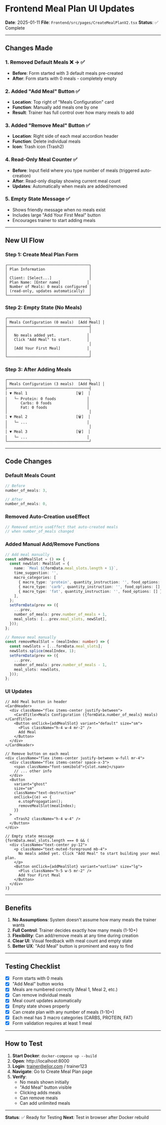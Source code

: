 # Frontend Meal Plan UI Updates

**Date**: 2025-01-11
**File**: `Frontend/src/pages/CreateMealPlanV2.tsx`
**Status**: ✅ Complete

---

## Changes Made

### 1. **Removed Default Meals** ❌ → ✅
- **Before**: Form started with 3 default meals pre-created
- **After**: Form starts with 0 meals - completely empty

### 2. **Added "Add Meal" Button** ✅
- **Location**: Top right of "Meals Configuration" card
- **Function**: Manually add meals one by one
- **Result**: Trainer has full control over how many meals to add

### 3. **Added "Remove Meal" Button** ✅
- **Location**: Right side of each meal accordion header
- **Function**: Delete individual meals
- **Icon**: Trash icon (Trash2)

### 4. **Read-Only Meal Counter** ✅
- **Before**: Input field where you type number of meals (triggered auto-creation)
- **After**: Read-only display showing current meal count
- **Updates**: Automatically when meals are added/removed

### 5. **Empty State Message** ✅
- Shows friendly message when no meals exist
- Includes large "Add Your First Meal" button
- Encourages trainer to start adding meals

---

## New UI Flow

### Step 1: Create Meal Plan Form
```
┌─────────────────────────────────────┐
│ Plan Information                    │
│                                     │
│ Client: [Select...]                 │
│ Plan Name: [Enter name]            │
│ Number of Meals: 0 meals configured │
│ (read-only, updates automatically)  │
└─────────────────────────────────────┘
```

### Step 2: Empty State (No Meals)
```
┌─────────────────────────────────────┐
│ Meals Configuration (0 meals)  [Add Meal] │
├─────────────────────────────────────┤
│                                     │
│   No meals added yet.              │
│   Click "Add Meal" to start.       │
│                                     │
│   [Add Your First Meal]            │
│                                     │
└─────────────────────────────────────┘
```

### Step 3: After Adding Meals
```
┌─────────────────────────────────────┐
│ Meals Configuration (3 meals)  [Add Meal] │
├─────────────────────────────────────┤
│ ▼ Meal 1                      [🗑️]  │
│   └─ Protein: 0 foods              │
│      Carbs: 0 foods                │
│      Fat: 0 foods                  │
│                                     │
│ ▼ Meal 2                      [🗑️]  │
│   └─ ...                           │
│                                     │
│ ▼ Meal 3                      [🗑️]  │
│   └─ ...                           │
└─────────────────────────────────────┘
```

---

## Code Changes

### Default Meals Count
```typescript
// Before
number_of_meals: 3,

// After
number_of_meals: 0,
```

### Removed Auto-Creation useEffect
```typescript
// Removed entire useEffect that auto-created meals
// when number_of_meals changed
```

### Added Manual Add/Remove Functions
```typescript
// Add meal manually
const addMealSlot = () => {
  const newSlot: MealSlot = {
    name: `Meal ${formData.meal_slots.length + 1}`,
    time_suggestion: '',
    macro_categories: [
      { macro_type: 'protein', quantity_instruction: '', food_options: [] },
      { macro_type: 'carb', quantity_instruction: '', food_options: [] },
      { macro_type: 'fat', quantity_instruction: '', food_options: [] },
    ],
  };
  setFormData(prev => ({
    ...prev,
    number_of_meals: prev.number_of_meals + 1,
    meal_slots: [...prev.meal_slots, newSlot],
  }));
};

// Remove meal manually
const removeMealSlot = (mealIndex: number) => {
  const newSlots = [...formData.meal_slots];
  newSlots.splice(mealIndex, 1);
  setFormData(prev => ({
    ...prev,
    number_of_meals: prev.number_of_meals - 1,
    meal_slots: newSlots,
  }));
};
```

### UI Updates
```tsx
// Add Meal button in header
<CardHeader>
  <div className="flex items-center justify-between">
    <CardTitle>Meals Configuration ({formData.number_of_meals} meals)</CardTitle>
    <Button onClick={addMealSlot} variant="default" size="sm">
      <Plus className="h-4 w-4 mr-2" />
      Add Meal
    </Button>
  </div>
</CardHeader>

// Remove button on each meal
<div className="flex items-center justify-between w-full mr-4">
  <div className="flex items-center space-x-3">
    <span className="font-semibold">{slot.name}</span>
    // ... other info
  </div>
  <Button
    variant="ghost"
    size="sm"
    className="text-destructive"
    onClick={(e) => {
      e.stopPropagation();
      removeMealSlot(mealIndex);
    }}
  >
    <Trash2 className="h-4 w-4" />
  </Button>
</div>

// Empty state message
{formData.meal_slots.length === 0 && (
  <div className="text-center py-12">
    <p className="text-muted-foreground mb-4">
      No meals added yet. Click "Add Meal" to start building your meal plan.
    </p>
    <Button onClick={addMealSlot} variant="outline" size="lg">
      <Plus className="h-5 w-5 mr-2" />
      Add Your First Meal
    </Button>
  </div>
)}
```

---

## Benefits

1. **No Assumptions**: System doesn't assume how many meals the trainer wants
2. **Full Control**: Trainer decides exactly how many meals (1-10+)
3. **Flexibility**: Can add/remove meals at any time during creation
4. **Clear UI**: Visual feedback with meal count and empty state
5. **Better UX**: "Add Meal" button is prominent and easy to find

---

## Testing Checklist

- [x] Form starts with 0 meals
- [x] "Add Meal" button works
- [x] Meals are numbered correctly (Meal 1, Meal 2, etc.)
- [x] Can remove individual meals
- [x] Meal count updates automatically
- [x] Empty state shows properly
- [x] Can create plan with any number of meals (1-10+)
- [x] Each meal has 3 macro categories (CARBS, PROTEIN, FAT)
- [x] Form validation requires at least 1 meal

---

## How to Test

1. **Start Docker**: `docker-compose up --build`
2. **Open**: http://localhost:8000
3. **Login**: trainer@elior.com / trainer123
4. **Navigate**: Go to Create Meal Plan page
5. **Verify**: 
   - No meals shown initially
   - "Add Meal" button visible
   - Clicking adds meals
   - Can remove meals
   - Can add unlimited meals

---

**Status**: ✅ Ready for Testing
**Next**: Test in browser after Docker rebuild

